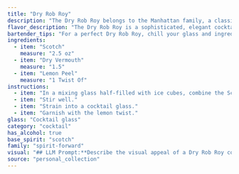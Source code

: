 ```yaml
---
title: "Dry Rob Roy"
description: "The Dry Rob Roy belongs to the Manhattan family, a classic cocktail style featuring whiskey, vermouth, and bitters. This variation, believed to have originated in the early 20th century, swaps the traditional sweet vermouth for dry vermouth and adds a citrus twist for a lighter, more refreshing profile. "
flavor_description: "The Dry Rob Roy is a sophisticated, elegant cocktail with a complex flavor profile. The Scotch provides a robust, smoky base, while the dry vermouth adds a touch of herbal bitterness and dryness. The lemon peel contributes a bright, citrusy note that balances the richness of the Scotch and vermouth. The result is a harmonious blend of smoky, herbal, and citrusy flavors that lingers on the palate. "
bartender_tips: "For a perfect Dry Rob Roy, chill your glass and ingredients beforehand. Use a good quality Scotch and a dry vermouth with low sugar content.  Gently stir the cocktail with ice, ensuring the vermouth doesn't overpower the Scotch. Express the lemon peel over the drink for a citrus aroma, then discard it.  Serve straight up in your chilled coupe glass. "
ingredients:
  - item: "Scotch"
    measure: "2.5 oz"
  - item: "Dry Vermouth"
    measure: "1.5"
  - item: "Lemon Peel"
    measure: "1 Twist Of"
instructions:
  - item: "In a mixing glass half-filled with ice cubes, combine the Scotch and vermouth."
  - item: "Stir well."
  - item: "Strain into a cocktail glass."
  - item: "Garnish with the lemon twist."
glass: "Cocktail glass"
category: "cocktail"
has_alcohol: true
base_spirit: "scotch"
family: "spirit-forward"
visual: "## LLM Prompt:**Describe the visual appeal of a Dry Rob Roy cocktail. Be specific about the colors, textures, and any garnishes used.****Context:** The Dry Rob Roy is a classic cocktail made with Scotch whisky, dry vermouth, and a lemon peel garnish. It is typically served in a chilled coupe or martini glass. **Desired Output:** A detailed and evocative description of the Dry Rob Roy's appearance, focusing on its visual characteristics. The response should capture the elegance and sophistication of this classic cocktail. "
source: "personal_collection"
---
```


